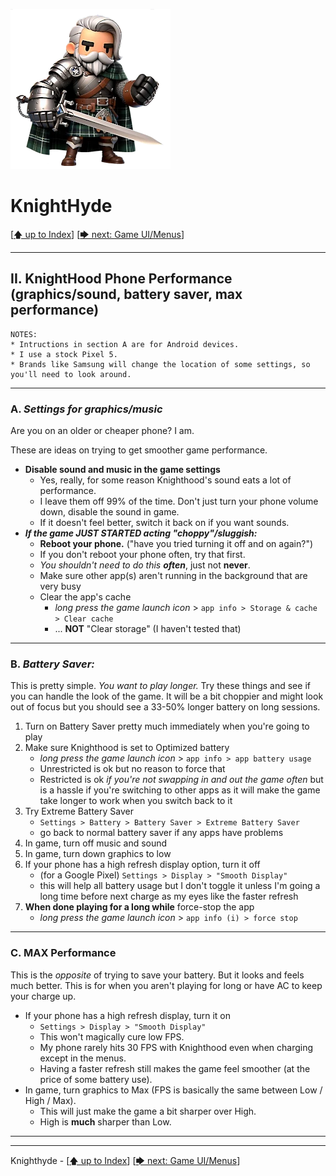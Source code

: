 ![image of a cartoon knight](./images/knighthyde1.256sharp.webp) 
# KnightHyde 

[[🡅 up to Index](./0-Pages.md)] [[🡆 next: Game UI/Menus](./2-UI.md)]

---

## II. KnightHood Phone Performance (graphics/sound, battery saver, max performance)

    NOTES:
    * Intructions in section A are for Android devices. 
    * I use a stock Pixel 5.
    * Brands like Samsung will change the location of some settings, so you'll need to look around. 

---

### A. ***Settings for graphics/music***

Are you on an older or cheaper phone? I am. 

These are ideas on trying to get smoother game performance.

* **Disable sound and music in the game settings**
    * Yes, really, for some reason Knighthood's sound eats a lot of performance. 
    * I leave them off 99% of the time. Don't just turn your phone volume down, disable the sound in game. 
    * If it doesn't feel better, switch it back on if you want sounds. 
* ***If the game JUST STARTED acting "choppy"/sluggish:***
    * **Reboot your phone.** ("have you tried turning it off and on again?")
    * If you don't reboot your phone often, try that first. 
    * *You shouldn't need to do this* ***often***, just not **never**.
    * Make sure other app(s) aren't running in the background that are very busy
    * Clear the app's cache 
        * *long press the game launch icon* > `app info > Storage & cache > Clear cache`
        * ... **NOT** "Clear storage" (I haven't tested that)

---

### B. ***Battery Saver:***

This is pretty simple. *You want to play longer.* Try these things and see if you can handle the look of the game. It will be a bit choppier and might look out of focus but you should see a 33-50% longer battery on long sessions. 

1. Turn on Battery Saver pretty much immediately when you're going to play
2. Make sure Knighthood is set to Optimized battery 
    * *long press the game launch icon* > `app info > app battery usage`
    * Unrestricted is ok but no reason to force that
    * Restricted is ok *if you're not swapping in and out the game often* but is a hassle if you're switching to other apps as it will make the game take longer to work when you switch back to it
3. Try Extreme Battery Saver 
    * `Settings > Battery > Battery Saver > Extreme Battery Saver`
    * go back to normal battery saver if any apps have problems
4. In game, turn off music and sound
5. In game, turn down graphics to low
6. If your phone has a high refresh display option, turn it off 
    * (for a Google Pixel) `Settings > Display > "Smooth Display"`
    * this will help all battery usage but I don't toggle it unless I'm going a long time before next charge as my eyes like the faster refresh
7. **When done playing for a long while** force-stop the app 
    * *long press the game launch icon* > `app info (i) > force stop`

---

### C. MAX Performance

This is the *opposite* of trying to save your battery. But it looks and feels much better. This is for when you aren't playing for long or have AC to keep your charge up. 

* If your phone has a high refresh display, turn it on 
    * `Settings > Display > "Smooth Display"`
    * This won't magically cure low FPS. 
    * My phone rarely hits 30 FPS with Knighthood even when charging except in the menus. 
    * Having a faster refresh still makes the game feel smoother (at the price of some battery use). 
* In game, turn graphics to Max (FPS is basically the same between Low / High / Max). 
    * This will just make the game a bit sharper over High. 
    * High is **much** sharper than Low. 

---
---

Knighthyde - [[🡅 up to Index](./0-Pages.md)] [[🡆 next: Game UI/Menus](./2-UI.md)]
